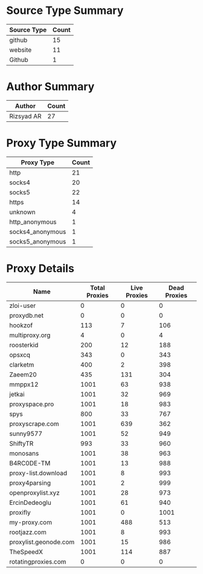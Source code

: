 # Source Type Summary

| Source Type | Count |
|-------------|-------|
| github | 15 |
| website | 11 |
| Github | 1 |


# Author Summary

| Author | Count |
|--------|-------|
| Rizsyad AR | 27 |


# Proxy Type Summary

| Proxy Type | Count |
|------------|-------|
| http | 21 |
| socks4 | 20 |
| socks5 | 22 |
| https | 14 |
| unknown | 4 |
| http_anonymous | 1 |
| socks4_anonymous | 1 |
| socks5_anonymous | 1 |


# Proxy Details

| Name | Total Proxies | Live Proxies | Dead Proxies |
|------|---------------|--------------|---------------|
| zloi-user | 0 | 0 | 0 |
| proxydb.net | 0 | 0 | 0 |
| hookzof | 113 | 7 | 106 |
| multiproxy.org | 4 | 0 | 4 |
| roosterkid | 200 | 12 | 188 |
| opsxcq | 343 | 0 | 343 |
| clarketm | 400 | 2 | 398 |
| Zaeem20 | 435 | 131 | 304 |
| mmppx12 | 1001 | 63 | 938 |
| jetkai | 1001 | 32 | 969 |
| proxyspace.pro | 1001 | 18 | 983 |
| spys | 800 | 33 | 767 |
| proxyscrape.com | 1001 | 639 | 362 |
| sunny9577 | 1001 | 52 | 949 |
| ShiftyTR | 993 | 33 | 960 |
| monosans | 1001 | 38 | 963 |
| B4RC0DE-TM | 1001 | 13 | 988 |
| proxy-list.download | 1001 | 8 | 993 |
| proxy4parsing | 1001 | 2 | 999 |
| openproxylist.xyz | 1001 | 28 | 973 |
| ErcinDedeoglu | 1001 | 61 | 940 |
| proxifly | 1001 | 0 | 1001 |
| my-proxy.com | 1001 | 488 | 513 |
| rootjazz.com | 1001 | 8 | 993 |
| proxylist.geonode.com | 1001 | 15 | 986 |
| TheSpeedX | 1001 | 114 | 887 |
| rotatingproxies.com | 0 | 0 | 0 |
